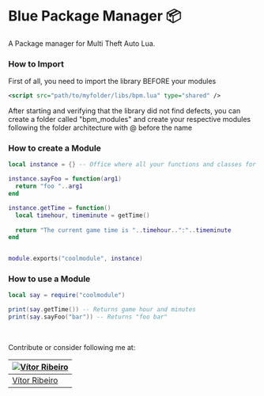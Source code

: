 # Blue Package Manager 📦
A Package manager for Multi Theft Auto Lua.


### How to Import
First of all, you need to import the library BEFORE your modules
```xml
<script src="path/to/myfolder/libs/bpm.lua" type="shared" />
```
After starting and verifying that the library did not find defects, you can create a folder called "bpm_modules" and create your respective modules following the folder architecture with @ before the name



### How to create a Module
```lua
local instance = {} -- Office where all your functions and classes for export are stored

instance.sayFoo = function(arg1)
  return "foo "..arg1
end

instance.getTime = function()
  local timehour, timeminute = getTime()
  
  return "The current game time is "..timehour..":"..timeminute
end


module.exports("coolmodule", instance)
```

### How to use a Module
```lua
local say = require("coolmodule")

print(say.getTime()) -- Returns game hour and minutes
print(say.sayFoo("bar")) -- Returns "foo bar"
```

<br>

Contribute or consider following me at:

| [![Vítor Ribeiro](https://github.com/itsflashii.png?size=100)](https://github.com/itsflashii) |
| ----------------------------------------------------------------------------------------------- |
| [Vítor Ribeiro](https://github.com/itsflashii)     
